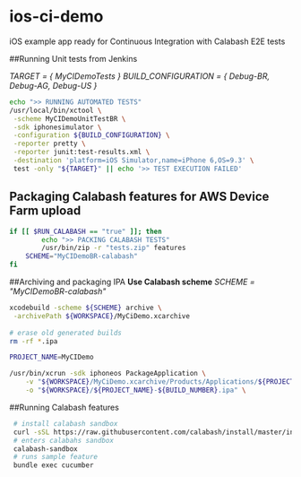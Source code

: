 # ios-ci-demo
iOS example app ready for Continuous Integration with Calabash E2E tests

##Running Unit tests from Jenkins

*TARGET = { MyCIDemoTests }*
*BUILD_CONFIGURATION = { Debug-BR, Debug-AG, Debug-US }*
```bash
echo ">> RUNNING AUTOMATED TESTS"
/usr/local/bin/xctool \
 -scheme MyCIDemoUnitTestBR \
 -sdk iphonesimulator \
 -configuration ${BUILD_CONFIGURATION} \
 -reporter pretty \
 -reporter junit:test-results.xml \
 -destination 'platform=iOS Simulator,name=iPhone 6,OS=9.3' \
 test -only "${TARGET}" || echo '>> TEST EXECUTION FAILED'
```

## Packaging Calabash features for AWS Device Farm upload 
```bash
if [[ $RUN_CALABASH == "true" ]]; then
        echo ">> PACKING CALABASH TESTS"
        /usr/bin/zip -r "tests.zip" features
    SCHEME="MyCIDemoBR-calabash"
fi
```

##Archiving and packaging IPA
**Use Calabash scheme**
*SCHEME = "MyCIDemoBR-calabash"*
```bash
xcodebuild -scheme ${SCHEME} archive \
 -archivePath ${WORKSPACE}/MyCiDemo.xcarchive 
 
# erase old generated builds
rm -rf *.ipa

PROJECT_NAME=MyCIDemo

/usr/bin/xcrun -sdk iphoneos PackageApplication \
	-v "${WORKSPACE}/MyCiDemo.xcarchive/Products/Applications/${PROJECT_NAME}.app" \
    -o "${WORKSPACE}/${PROJECT_NAME}-${BUILD_NUMBER}.ipa" \
```

##Running Calabash features
```bash
 # install calabash sandbox
 curl -sSL https://raw.githubusercontent.com/calabash/install/master/install-osx.sh | bash
 # enters calabahs sandbox
 calabash-sandbox 
 # runs sample feature
 bundle exec cucumber
 ```

